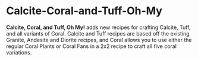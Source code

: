# Calcite-Coral-and-Tuff-Oh-My
**Calcite, Coral, and Tuff, Oh My!** adds new recipes for crafting Calcite, Tuff, and all variants of Coral. Calcite and Tuff recipes are based off the existing Granite, Andesite and Diorite recipes, and Coral allows you to use either the regular Coral Plants or Coral Fans in a 2x2 recipe to craft all five coral variations.